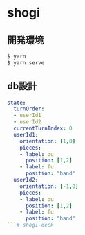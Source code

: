# shogi

## 開発環境

```bash 
$ yarn
$ yarn serve
```

## db設計

```yml
state:
  turnOrder: 
  - userId1
  - userId2
  currentTurnIndex: 0
  userId1:
    orientation: [1,0]
    pieces:
    - label: ou
      position: [1,2]
    - label: fu
      position: "hand"
  userId2:
    orientation: [-1,0]
    pieces:
    - label: ou
      position: [1,2]
    - label: fu
      position: "hand"
```# shogi-deck
